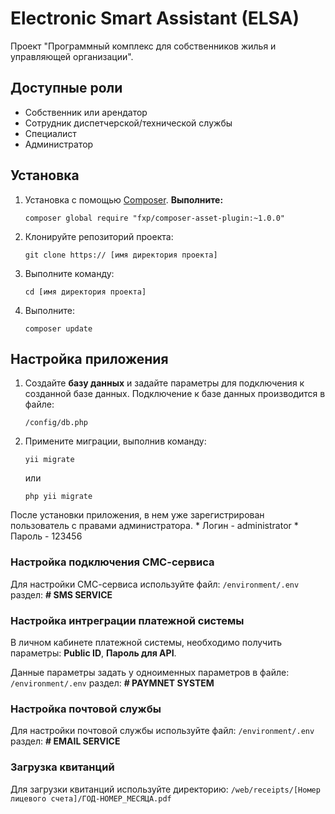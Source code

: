 Electronic Smart Assistant (ELSA)
=====================

Проект "Программный комплекс для собственников жилья и управляющей организации".

## Доступные роли
* Собственник или арендатор
* Сотрудник диспетчерской/технической службы
* Специалист
* Администратор

## Установка

1. Установка с помощью [Composer](http://getcomposer.org/). **Выполните:**
    ```
    composer global require "fxp/composer-asset-plugin:~1.0.0"
    ```
2. Клонируйте репозиторий проекта:
    ```
    git clone https:// [имя директория проекта]
    ```
3. Выполните команду:
    ```
    cd [имя директория проекта]
    ```
4. Выполните:
    ```
    composer update
    ```


## Настройка приложения

1. Создайте **базу данных** и задайте параметры для подключения к созданной базе данных. Подключение к базе данных производится в файле:
    ```
    /config/db.php
    ```
2. Примените миграции, выполнив команду:
    ```
    yii migrate
    ```
    или
    ```
    php yii migrate
    ```

После установки приложения, в нем уже зарегистрирован пользователь с правами администратора.
    * Логин - administrator
    * Пароль - 123456


### Настройка подключения СМС-сервиса

Для настройки СМС-сервиса используйте файл:
    ```
    /environment/.env
    ```
раздел: **# SMS SERVICE**

### Настройка интреграции платежной системы

В личном кабинете платежной системы, необходимо получить параметры: **Public ID**, **Пароль для API**.

Данные параметры задать у одноименных параметров в файле:
    ```
    /environment/.env
    ```
раздел: **# PAYMNET SYSTEM**

### Настройка почтовой службы

Для настройки почтовой службы используйте файл:
    ```
    /environment/.env
    ```
раздел: **# EMAIL SERVICE**


### Загрузка квитанций

Для загрузки квитанций используйте директорию:
    ```
    /web/receipts/[Номер лицевого счета]/ГОД-НОМЕР_МЕСЯЦА.pdf
    ```

